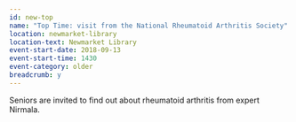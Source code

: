 ```yaml
---
id: new-top
name: "Top Time: visit from the National Rheumatoid Arthritis Society"
location: newmarket-library
location-text: Newmarket Library
event-start-date: 2018-09-13
event-start-time: 1430
event-category: older
breadcrumb: y
---
```


Seniors are invited to find out about rheumatoid arthritis from expert Nirmala.
